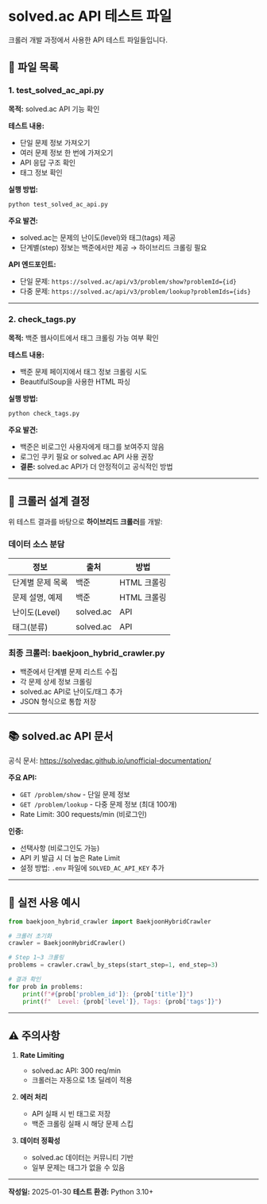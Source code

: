 # solved.ac API 테스트 파일

크롤러 개발 과정에서 사용한 API 테스트 파일들입니다.

## 📄 파일 목록

### 1. test_solved_ac_api.py
**목적:** solved.ac API 기능 확인

**테스트 내용:**
- 단일 문제 정보 가져오기
- 여러 문제 정보 한 번에 가져오기
- API 응답 구조 확인
- 태그 정보 확인

**실행 방법:**
```bash
python test_solved_ac_api.py
```

**주요 발견:**
- solved.ac는 문제의 난이도(level)와 태그(tags) 제공
- 단계별(step) 정보는 백준에서만 제공 → 하이브리드 크롤링 필요

**API 엔드포인트:**
- 단일 문제: `https://solved.ac/api/v3/problem/show?problemId={id}`
- 다중 문제: `https://solved.ac/api/v3/problem/lookup?problemIds={ids}`

---

### 2. check_tags.py
**목적:** 백준 웹사이트에서 태그 크롤링 가능 여부 확인

**테스트 내용:**
- 백준 문제 페이지에서 태그 정보 크롤링 시도
- BeautifulSoup을 사용한 HTML 파싱

**실행 방법:**
```bash
python check_tags.py
```

**주요 발견:**
- 백준은 비로그인 사용자에게 태그를 보여주지 않음
- 로그인 쿠키 필요 or solved.ac API 사용 권장
- **결론:** solved.ac API가 더 안정적이고 공식적인 방법

---

## 🔧 크롤러 설계 결정

위 테스트 결과를 바탕으로 **하이브리드 크롤러**를 개발:

### 데이터 소스 분담
| 정보 | 출처 | 방법 |
|------|------|------|
| 단계별 문제 목록 | 백준 | HTML 크롤링 |
| 문제 설명, 예제 | 백준 | HTML 크롤링 |
| 난이도(Level) | solved.ac | API |
| 태그(분류) | solved.ac | API |

### 최종 크롤러: baekjoon_hybrid_crawler.py
- 백준에서 단계별 문제 리스트 수집
- 각 문제 상세 정보 크롤링
- solved.ac API로 난이도/태그 추가
- JSON 형식으로 통합 저장

---

## 📚 solved.ac API 문서

공식 문서: https://solvedac.github.io/unofficial-documentation/

**주요 API:**
- `GET /problem/show` - 단일 문제 정보
- `GET /problem/lookup` - 다중 문제 정보 (최대 100개)
- Rate Limit: 300 requests/min (비로그인)

**인증:**
- 선택사항 (비로그인도 가능)
- API 키 발급 시 더 높은 Rate Limit
- 설정 방법: `.env` 파일에 `SOLVED_AC_API_KEY` 추가

---

## 🚀 실전 사용 예시

```python
from baekjoon_hybrid_crawler import BaekjoonHybridCrawler

# 크롤러 초기화
crawler = BaekjoonHybridCrawler()

# Step 1~3 크롤링
problems = crawler.crawl_by_steps(start_step=1, end_step=3)

# 결과 확인
for prob in problems:
    print(f"#{prob['problem_id']}: {prob['title']}")
    print(f"  Level: {prob['level']}, Tags: {prob['tags']}")
```

---

## ⚠️ 주의사항

1. **Rate Limiting**
   - solved.ac API: 300 req/min
   - 크롤러는 자동으로 1초 딜레이 적용

2. **에러 처리**
   - API 실패 시 빈 태그로 저장
   - 백준 크롤링 실패 시 해당 문제 스킵

3. **데이터 정확성**
   - solved.ac 데이터는 커뮤니티 기반
   - 일부 문제는 태그가 없을 수 있음

---

**작성일:** 2025-01-30
**테스트 환경:** Python 3.10+
